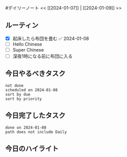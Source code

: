 #デイリーノート
<< [[2024-01-07]] | [[2024-01-09]] >>
## ルーティン
- [x] 起床したら布団を畳む ✅ 2024-01-08
- [ ] Hello Chinese
- [ ] Super Chinese
- [ ] 深夜1時になる前に布団に入る
## 今日やるべきタスク
```tasks
not done
scheduled on 2024-01-08
sort by due
sort by priority
```
## 今日完了したタスク
```tasks
done on 2024-01-08
path does not include Daily
```
## 今日のハイライト

